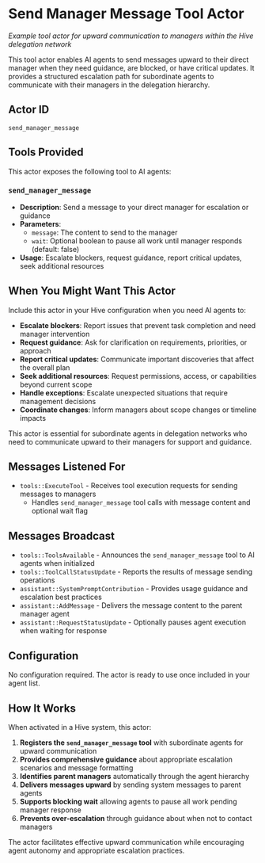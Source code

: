 # Send Manager Message Tool Actor

*Example tool actor for upward communication to managers within the Hive delegation network*

This tool actor enables AI agents to send messages upward to their direct manager when they need guidance, are blocked, or have critical updates. It provides a structured escalation path for subordinate agents to communicate with their managers in the delegation hierarchy.

## Actor ID
`send_manager_message`

## Tools Provided

This actor exposes the following tool to AI agents:

### `send_manager_message`
- **Description**: Send a message to your direct manager for escalation or guidance
- **Parameters**:
  - `message`: The content to send to the manager
  - `wait`: Optional boolean to pause all work until manager responds (default: false)
- **Usage**: Escalate blockers, request guidance, report critical updates, seek additional resources

## When You Might Want This Actor

Include this actor in your Hive configuration when you need AI agents to:

- **Escalate blockers**: Report issues that prevent task completion and need manager intervention
- **Request guidance**: Ask for clarification on requirements, priorities, or approach
- **Report critical updates**: Communicate important discoveries that affect the overall plan
- **Seek additional resources**: Request permissions, access, or capabilities beyond current scope
- **Handle exceptions**: Escalate unexpected situations that require management decisions
- **Coordinate changes**: Inform managers about scope changes or timeline impacts

This actor is essential for subordinate agents in delegation networks who need to communicate upward to their managers for support and guidance.

## Messages Listened For

- `tools::ExecuteTool` - Receives tool execution requests for sending messages to managers
  - Handles `send_manager_message` tool calls with message content and optional wait flag

## Messages Broadcast

- `tools::ToolsAvailable` - Announces the `send_manager_message` tool to AI agents when initialized
- `tools::ToolCallStatusUpdate` - Reports the results of message sending operations
- `assistant::SystemPromptContribution` - Provides usage guidance and escalation best practices
- `assistant::AddMessage` - Delivers the message content to the parent manager agent
- `assistant::RequestStatusUpdate` - Optionally pauses agent execution when waiting for response

## Configuration

No configuration required. The actor is ready to use once included in your agent list.

## How It Works

When activated in a Hive system, this actor:

1. **Registers the `send_manager_message` tool** with subordinate agents for upward communication
2. **Provides comprehensive guidance** about appropriate escalation scenarios and message formatting
3. **Identifies parent managers** automatically through the agent hierarchy
4. **Delivers messages upward** by sending system messages to parent agents
5. **Supports blocking wait** allowing agents to pause all work pending manager response
6. **Prevents over-escalation** through guidance about when not to contact managers

The actor facilitates effective upward communication while encouraging agent autonomy and appropriate escalation practices.